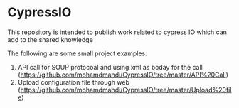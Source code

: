 # CypressIO
This repository is intended to publish work related to cypress IO which can add to the shared knowledge  

The following are some small project examples:
1. API call for SOUP protocoal and using xml as boday for the call   (https://github.com/mohamdmahdi/CypressIO/tree/master/API%20Call)
2. Upload configuration file through web (https://github.com/mohamdmahdi/CypressIO/tree/master/Upload%20file)
